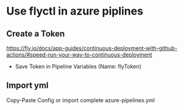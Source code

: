 # Use flyctl in azure piplines

## Create a Token
https://fly.io/docs/app-guides/continuous-deployment-with-github-actions/#speed-run-your-way-to-continuous-deployment

- Save Token in Pipeline Variables (Name: flyToken)

## Import yml
Copy-Paste Config or import complete azure-pipelines.yml
